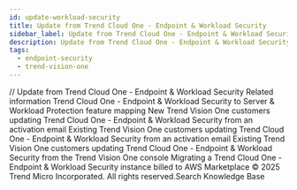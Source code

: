 ```yaml
---
id: update-workload-security
title: Update from Trend Cloud One - Endpoint & Workload Security
sidebar_label: Update from Trend Cloud One - Endpoint & Workload Security
description: Update from Trend Cloud One - Endpoint & Workload Security
tags:
  - endpoint-security
  - trend-vision-one
---
```


/*<![CDATA[*/ $('#title').html($('meta[name=map-description]').attr('content')); /*]]>*/ Update from Trend Cloud One - Endpoint & Workload Security Related information Trend Cloud One - Endpoint & Workload Security to Server & Workload Protection feature mapping New Trend Vision One customers updating Trend Cloud One - Endpoint & Workload Security from an activation email Existing Trend Vision One customers updating Trend Cloud One - Endpoint & Workload Security from an activation email Existing Trend Vision One customers updating Trend Cloud One - Endpoint & Workload Security from the Trend Vision One console Migrating a Trend Cloud One - Endpoint & Workload Security instance billed to AWS Marketplace © 2025 Trend Micro Incorporated. All rights reserved.Search Knowledge Base